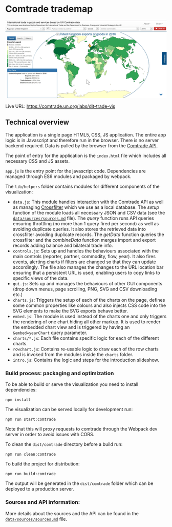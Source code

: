 # Comtrade trademap

![Trademap screenshot](../../trademap.jpg)

Live URL: https://comtrade.un.org/labs/dit-trade-vis

## Technical overview

The application is a single page HTML5, CSS, JS application. The entire app logic is in Javascript and therefore run in the browser.
There is no server backend required. Data is pulled by the browser from the [Comtrade API](http://comtrade.un.org/data/).

The point of entry for the application is the `index.html` file which includes all necessary CSS and JS assets.

`app.js` is the entry point for the javascript code. Dependencies are managed through ES6 modules and packaged by webpack.

The `lib/helpers` folder contains modules for different components of the visualization:

* `data.js`: This module handles interaction with the Comtrade API as well as managing
  [Crossfilter](https://github.com/square/crossfilter) which we use as a local database.
  The _setup_ function of the module loads all necessary JSON and CSV data (see the
  [`data/sources/sources.md`](data/sources/sources.md) file). The _query_ function runs API queries ensuring throttling (no more than 1 query fired per second) as well as avoiding duplicate queries. It also stores the retrieved data into crossfilter avoiding duplicate records. The _getData_ function queries the crossfilter and the _combineData_ function merges import and export records adding balance and bilateral trade info.
* `controls.js`: Sets up and handles the behaviours associated with the main controls (reporter, partner, commodity, flow, year). It also fires events, alerting charts if filters are changed so that they can update accordingly. The file also manages the changes to the URL location bar ensuring that a persistent URL is used, enabling users to copy links to specific views of the data.
* `gui.js`: Sets up and manages the behaviours of other GUI components (drop down menus, page scrolling, PNG, SVG and CSV downloading etc.)
* `charts.js`: Triggers the setup of each of the charts on the page, defines some common properties like colours and also injects CSS code into the SVG elements to make the SVG exports behave better.
* `embed.js`: The module is used instead of the charts one and only triggers the rendering of one chart hiding all other markup. It is used to render the embedded chart view and is triggered by having an `&embed=yearChart` query parameter.
* `charts/*.js`: Each file contains specific logic for each of the different charts.
* `rowchart.js`: Contains re-usable logic to draw each of the row charts and is invoked from the modules inside the `charts` folder.
* `intro.js`: Contains the logic and steps for the introduction slideshow.

### Build process: packaging and optimization

To be able to build or serve the visualization you need to install dependencies:

```
npm install
```

The visualization can be served locally for development run:

```
npm run start:comtrade
```

Note that this will proxy requests to comtrade through the Webpack dev server in order to avoid issues with CORS.

To clean the `dist/comtrade` directory before a build run:

```
npm run clean:comtrade
```

To build the project for distribution:

```
npm run build:comtrade
```

The output will be generated in the `dist/comtrade` folder which can be deployed to a production server.

### Sources and API information:

More details about the sources and the API can be found in the [`data/sources/sources.md`](data/sources/sources.md) file.
